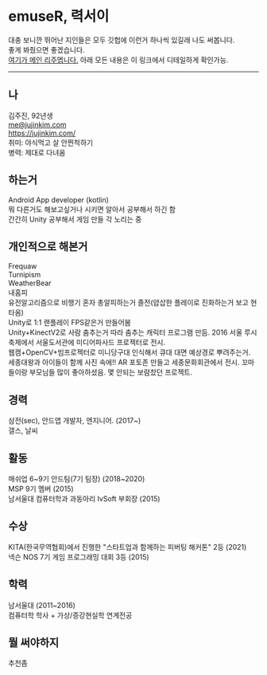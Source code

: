 # emuseR, 력서이
대충 보니깐 뛰어난 지인들은 모두 깃헙에 이런거 하나씩 있길래 나도 써봅니다.  
좋게 봐줬으면 좋겠습니다.  
[여기가 메인 리주멥니다.](https://jujinkim.com/me) 아래 모든 내용은 이 링크에서 디테일하게 확인가능.

----
## 나
김주진, 92년생  
me@jujinkim.com  
https://jujinkim.com/  
취미: 야식먹고 살 안찐척하기  
병력: 제대로 다녀옴

## 하는거
Android App developer (kotlin)  
뭐 다른거도 해보고싶거나 시키면 알아서 공부해서 하긴 함  
간간히 Unity 공부해서 게임 만들 각 노리는 중  

## 개인적으로 해본거
Frequaw  
Turnipism  
WeatherBear  
내홈피  
유전알고리즘으로 비행기 혼자 총알피하는거 졸전(얍삽한 플레이로 진화하는거 보고 현타옴)  
Unity로 1:1 랜플레이 FPS같은거 만들어봄  
Unity+KinectV2로 사람 춤추는거 따라 춤추는 캐릭터 프로그램 만듬. 2016 서울 루시 축제에서 서울도서관에 미디어파사드 프로젝터로 전시.    
웹캠+OpenCV+빔프로젝터로 미니당구대 인식해서 큐대 대면 예상경로 뿌려주는거.  
세종대왕과 아이들이 함께 사진 속에!! AR 포토존 만들고 세종문화회관에서 전시. 꼬마들이랑 부모님들 많이 좋아하셨음. 몇 안되는 보람찼던 프로젝트.   

## 경력
삼전(sec), 안드앱 개발자, 엔지니어. (2017~)  
갤스, 날씨

## 활동
매쉬업 6\~9기 안드팀(7기 팀장) (2018\~2020)  
MSP 9기 멤버 (2015)  
남서울대 컴퓨터학과 과동아리 IvSoft 부회장 (2015)  

## 수상
KITA(한국무역협회)에서 진행한 "스타트업과 함께하는 피버팅 해커톤" 2등 (2021)  
넥슨 NOS 7기 게임 프로그래밍 대회 3등 (2015)  

## 학력
남서울대 (2011~2016)  
컴퓨터학 학사 + 가상/증강현실학 연계전공  

## 뭘 써야하지
추천좀 
